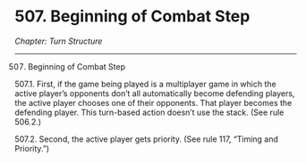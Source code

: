 # 507. Beginning of Combat Step

*Chapter: Turn Structure*

---

507. Beginning of Combat Step



507.1. First, if the game being played is a multiplayer game in which the active player’s opponents don’t all automatically become defending players, the active player chooses one of their opponents. That player becomes the defending player. This turn-based action doesn’t use the stack. (See rule 506.2.)



507.2. Second, the active player gets priority. (See rule 117, “Timing and Priority.”)



